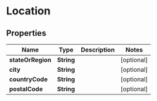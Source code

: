 # Location

## Properties
Name | Type | Description | Notes
------------ | ------------- | ------------- | -------------
**stateOrRegion** | **String** |  |  [optional]
**city** | **String** |  |  [optional]
**countryCode** | **String** |  |  [optional]
**postalCode** | **String** |  |  [optional]
